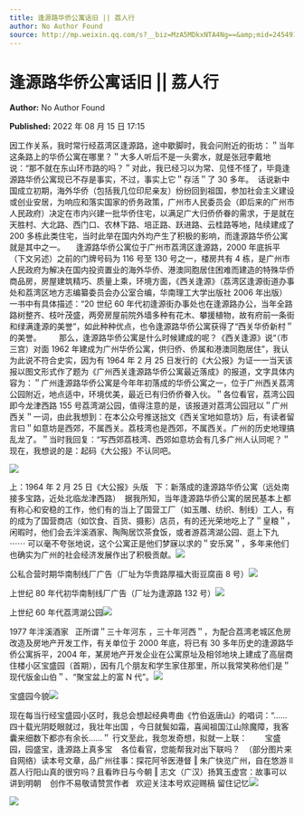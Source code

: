 ```yaml
---
title: 逢源路华侨公寓话旧 || 荔人行
author: No Author Found
source: http://mp.weixin.qq.com/s?__biz=MzA5MDkxNTA4Ng==&amp;mid=2454912535&amp;idx=1&amp;sn=b2905553a3ab6c93a0e881ee04fc9ad0&amp;chksm=87a23676b0d5bf60fcfa5f807195cd736db66021bd7963c258befff1a43bd310ce9a44d9e5c4#rd
---
```


# 逢源路华侨公寓话旧 || 荔人行

**Author:** No Author Found

**Published:** 2022 年 08 月 15 日 17:15

因工作关系，我时常行经荔湾区逢源路，途中歇脚时，我会问附近的街坊：＂当年这条路上的华侨公寓在哪里？＂大多人听后不是一头雾水，就是张冠李戴地说：“那不就在东山环市路的吗？＂对此，我已经习以为常、见怪不怪了，毕竟逢源路华侨公寓现已不存是事实，不过，事实上它＂存活＂了 30 多年。  话说新中国成立初期，海外华侨（包括我几位印尼亲友）纷纷回到祖国，参加社会主义建设或创业安居，为响应和落实国家的侨务政策，广州市人民委员会（即后来的广州市人民政府）决定在市内兴建一批华侨住宅，以满足广大归侨侨眷的需求，于是就在天胜村、大北路、西门口、农林下路、培正路、跃进路、云桂路等地，陆续建成了 200 多栋此类住宅，当时此举在国内外均产生了积极的影响，而逢源路华侨公寓就是其中之一。     逢源路华侨公寓位于广州市荔湾区逢源路，2000 年底拆平（下文另述）之前的门牌号码为 116 号至 130 号之一，楼房共有 4 栋，是广州市人民政府为解决在国内投资置业的海外华侨、港澳同胞居住困难而建造的特殊华侨商品房，房屋建筑精巧、质量上乘，环境方面，《西关逢源》（荔湾区逢源街道办事处和荔湾区地方志编纂委员会办公室合编，华南理工大学出版社 2006 年出版）一书中有具体描述：“20 世纪 60 年代初逢源街办事处也在逢源路办公，当年全路路树整齐、枝叶茂盛，两旁房屋前院外墙多种有花木、攀援植物，故有府前一条街和绿满逢源的美誉”，如此种种优点，也令逢源路华侨公寓获得了“西关华侨新村＂的美誉。        那么，逢源路华侨公寓是什么时候建成的呢？《西关逢源》说“（市三宫）对面 1962 年建成为广州华侨公寓，供归侨、侨属和港澳同胞居住”，我认为此说不符合史实，因为有 1964 年 2 月 25 日发行的《大公报》为证一一当天该报以图文形式作了题为《广州西关逢源路华侨公寓最近落成》的报道，文字具体内容为：＂广州逢源路华侨公寓是今年年初落成的华侨公寓之一，位于广州西关荔湾公园附近，地点适中，环境优美，最近已有归侨侨眷入伙。＂各位看官，荔湾公园即今龙津西路 155 号荔湾湖公园，值得注意的是，该报道对荔湾公园冠以＂广州西关＂一词，由此我想到：在本公众号推送拙文《西关宝地如意坊》后，有读者留言曰＂如意坊是西郊，不属西关。荔枝湾也是西郊，不属西关。广州的历史地理搞乱龙了。＂当时我回复：“写西郊荔枝湾、西郊如意坊会有几多广州人认同呢？＂现在，我想说的是：起码《大公报》不认同吧。

![](https://mmbiz.qpic.cn/mmbiz_jpg/PJWG74pLsMah1FicUQBD7TG7vfqsulSBtibsR00CUFuMfwAs2ZXCib1c4rayicUDcicmicGvsI60sqzrq3XXfnUBvzMg/640)

上：1964 年 2 月 25 日《大公报》头版   下：新落成的逢源路华侨公寓（远处南接多宝路，近处北临龙津西路）  据我所知，当年逢源路华侨公寓的居民基本上都有称心和安稳的工作，他们有的当上了国营工厂（如玉雕、纺织、制线）工人，有的成为了国营商店（如饮食、百货、摄影）店员，有的还光荣地吃上了＂皇粮＂，闲暇时，他们会去泮溪酒家、陶陶居饮茶食饭，或者游荔湾湖公园、逛上下九 ⋯⋯ 可以毫不夸张地说，这个公寓正是他们梦寐以求的＂安乐窝＂，多年来他们也确实为广州的社会经济发展作出了积极贡献。![](https://mmbiz.qpic.cn/mmbiz_jpg/PJWG74pLsMah1FicUQBD7TG7vfqsulSBtib2ibk1FrkWf9SU9Z6fibUhHUvnYCTicVcEpXvXHKh5vD5VnqYkHib3vh3w/640)

公私合营时期华南制线厂广告（厂址为华贵路厚福大街豆腐亩 8 号）![](https://mmbiz.qpic.cn/mmbiz_jpg/PJWG74pLsMah1FicUQBD7TG7vfqsulSBtxjDWGlKxKrTqA3CGR5XiaUxicQ6bktftBDE02F4ozjQhAjRcsxkWaeicw/640)

上世纪 80 年代初华南制线厂广告（厂址为逢源路 132 号）![](https://mmbiz.qpic.cn/mmbiz_jpg/PJWG74pLsMah1FicUQBD7TG7vfqsulSBth2Frk7z1dQLXxucWFQo1g8pTO6TvGNspUnZ90nLrCiao7t2J5icr4taw/640)

上世纪 60 年代荔湾湖公园![](https://mmbiz.qpic.cn/mmbiz_jpg/PJWG74pLsMah1FicUQBD7TG7vfqsulSBtmB4buhib2Y9l7jDsmvDpnYq2DdhVjSsdjlS0jyqkDhHxA158ibnxOURg/640)

1977 年泮溪酒家   正所谓＂三十年河东 ，三十年河西＂，为配合荔湾老城区危房改造及房地产开发工作，有关单位于 2000 年底，将已有 30 多年历史的逢源路华侨公寓拆平，2004 年，某房地产开发企业在公寓原址及相邻地块上建成了高层商住楼小区宝盛园（首期），因有几个朋友和学生家住那里，所以我常笑称他们是＂现代版金山伯＂、“聚宝盆上的富 N 代”。![](https://mmbiz.qpic.cn/mmbiz_jpg/PJWG74pLsMah1FicUQBD7TG7vfqsulSBtTV31V6SusUNiaT3JrpmtreEr4YhQQsJxjj1kVibfnFTiaEdfeGvOowPVw/640)

宝盛园今貌![](https://mmbiz.qpic.cn/mmbiz_jpg/PJWG74pLsMah1FicUQBD7TG7vfqsulSBtOcko6PLPibJvaS2cW6ysBZOp7po8sagWys4HCOEiaQwnBJQ1Gm86zsrg/640)

现在每当行经宝盛园小区时，我总会想起经典粤曲《竹伯返唐山》的唱词：“……四十载光阴眨眼就过，我壮年出国 ，今日就鬓如霜，喜闻祖国江山除魔障，我客囊来细数下都亦有余长……＂ 行文至此，我忽发奇想，拟就一上联：        宝盛园，园盛宝，逢源路上真多宝    各位看官，您能帮我对出下联吗？  （部分图片来自网络）读本号文章，品广州往事：探花阿爷医港督 ‖ 朱广快览广州，自在悠游 ll 荔人行阳山真的很穷吗？且看昨日与今朝 ‖ 志文（广汉）扬箕玉虚宫：故事可以讲到明朝    创作不易敬请赞赏作者   欢迎关注本号欢迎赐稿 留住记忆![](https://mmbiz.qpic.cn/mmbiz_jpg/PJWG74pLsMah1FicUQBD7TG7vfqsulSBtRRhH0feU4WwJN2L7uW7RhJCJOD7Kicwic0LFZbf7Ay7BOribAXlC61J8Q/640)

![](https://mmbiz.qpic.cn/mmbiz_jpg/PJWG74pLsMattAskmpcvtPqMpIAHv903ej09445slGiacxZia7YJLTjTfduepq4uPgA9SsCrq2xPG9UmJD0ao2MA/640?wx_fmt=jpeg)
